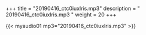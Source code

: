 +++
title = "20190416_ctc0iuxlris.mp3"
description = " 20190416_ctc0iuxlris.mp3 "
weight = 20
+++

{{< myaudio01 mp3="20190416_ctc0iuxlris.mp3" >}}

